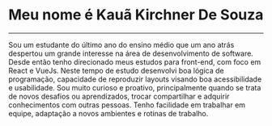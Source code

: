 <h1>Meu nome é Kauã Kirchner De Souza</h1>
<hr>
<span>Sou um estudante do último ano do ensino médio que um ano atrás despertou um grande interesse na área de desenvolvimento de software. Desde então tenho direcionado meus estudos para front-end, com foco em React e VueJs.
Neste tempo de estudo desenvolvi boa lógica de programação, capacidade de reproduzir layouts visando boa acessibilidade e usabilidade.
Sou muito curioso e proativo, principalmente quando se trata de novos desafios ou aprendizados, trocar compartilhar e adquirir conhecimentos com outras pessoas.
Tenho facilidade em trabalhar em equipe, adaptação a novos ambientes e rotinas de trabalho.</span>

